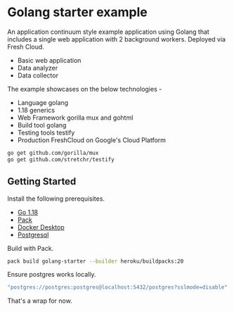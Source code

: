 # Golang starter example

An application continuum style example application using Golang that includes a single web application with 2 background
workers. Deployed via Fresh Cloud.

* Basic web application
* Data analyzer
* Data collector

The example showcases on the below technologies -

* Language golang
* 1.18 generics
* Web Framework gorilla mux and gohtml
* Build tool golang
* Testing tools testify
* Production FreshCloud on Google's Cloud Platform

```bash
go get github.com/gorilla/mux
go get github.com/stretchr/testify
```

## Getting Started

Install the following prerequisites.

* [Go 1.18](https://go.dev)
* [Pack](https://buildpacks.io)
* [Docker Desktop](https://www.docker.com/products/docker-desktop)
* [Postgresql](https://www.postgresql.org/)

Build with Pack.

```bash
pack build golang-starter --builder heroku/buildpacks:20
```

Ensure postgres works locally.

```bash
"postgres://postgres:postgres@localhost:5432/postgres?sslmode=disable"
```

That's a wrap for now.

